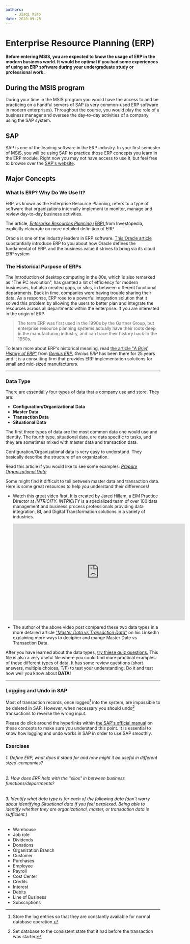 ```yaml
---
authors:
    - Jiaqi Xiao
date: 2020-09-26
---
```


# Enterprise Resource Planning (ERP)

**Before entering MSIS, you are expected to know the usage of ERP in the modern business world. It would be optimal if you had some experiences of using an ERP software during your undergraduate study or professional work.**

## During the MSIS program

During your time in the MSIS program you would have the access to and be practicing on a handful servers of SAP (a very common-used ERP software in modern enterprises). Throughout the course, you would play the role of a business manager and oversee the day-to-day activities of a company using the SAP system.

## SAP 

SAP is one of the leading software in the ERP industry. In your first semester of MSIS, you will be using SAP to practice those ERP concepts you learn in the ERP module. Right now you may not have access to use it, but feel free to browse over the [SAP's website](https://www.sap.com/index.html). 

## Major Concepts

### What Is ERP? Why Do We Use It? 

ERP, as known as the Enterprise Resource Planning, refers to a type of software that organizations internally implement to monitor, manage and review day-to-day business activities. 

The article, [<u>*Enterprise Resources Planning* (ERP) </u>](https://www.investopedia.com/terms/e/erp.asp ) from Investopedia, explicitly elaborate on more detailed definition of ERP.

Oracle is one of the industry leaders in ERP software.  [<u>This Oracle article</u>](https://www.oracle.com/applications/erp/what-is-erp.html) substantially introduce ERP to you about how Oracle defines the fundamental of ERP. and the business value it strives to bring via its cloud ERP system 

### The Historical Purpose of ERPs

The introduction of desktop computing in the 80s, which is also remarked as "The PC revolution", has granted a lot of efficiency for modern businesses, but also created gaps, or silos, in between different functional departments. Back in time, companies were having trouble sharing their data. As a response, ERP rose to a powerful integration solution that it solved this problem by allowing the users to better plan and integrate the resources across all departments within the enterprise. If you are interested in the origin of ERP:

> The term ERP was first used in the 1990s by the Gartner Group, but enterprise resource planning systems actually have their roots deep in the manufacturing industry, and can trace their history back to the 1960s.

To learn more about ERP's historical meaning, read [the article "*A Brief History of ERP*"](https://www.geniuserp.com/blog/a-brief-history-of-erps#:~:text=The%20term%20ERP%20was%20first,track%2C%20and%20control%20their%20inventory.) from *[Genius ERP.](https://www.geniuserp.com/)* *Genius ERP* has been there for 25 years and it is a consulting firm that provides ERP implementation solutions for small and mid-sized manufacturers.





------



### Data Type

There are essentially four types of data that a company use and store. They are: 

- **Configuration/Organizational Data**
- **Master Data**
- **Transaction Data**
- **Situational Data**

The first three types of data are the most common data one would use and identify. The fourth type, situational data, are data specific to tasks, and they are sometimes mixed with master data and transaction data.

Configuration/Organizational data is very easy to understand. They basically describe the structure of an organization. 

Read this article if you would like to see some examples: [*Prepare Organizational Data*](https://docs.microsoft.com/en-us/workplace-analytics/setup/prepare-organizational-data#:~:text=Examples%20of%20organizational%20data%20include,of%20direct%20reports%2C%20and%20manager.)

Some might find it difficult to tell between master data and transaction data. Here is some great resources to help you understand their differences!

- Watch this great video first. It is created by Jared Hillam, a EIM Practice Director at *INTRICITY. INTRICITY* is a specialized team of over 100 data management and business process professionals providing data integration, BI, and Digital Transformation solutions in a variety of industries.

  <iframe width="560" height="315" src="https://www.youtube.com/embed/Iv9P5D6yj30" frameborder="0" allow="accelerometer; autoplay; clipboard-write; encrypted-media; gyroscope; picture-in-picture" allowfullscreen></iframe>
- The author of the above video post compared these two data types in a more detailed article ["*Master Data vs Transaction Data*"](https://www.linkedin.com/pulse/master-data-vs-transaction-jared-hillam/) on his LinkedIn explaining more ways to decipher and mange Master Date vs Transaction Data.

After you have learned about the data types, [try thiese quiz questions.](https://fadyums.files.wordpress.com/2013/08/revision-chapter-2.pdf) This file is also a very useful file where you could find more practical examples of these different types of data. It has some review questions (short answers, multiple choices, T/F) to test your understanding. Do it and test how well you know about **DATA**!



------

### Logging and Undo in SAP

Most of transaction records, once logged[^1] into the system, are impossible to be deleted in SAP. However, when necessary you should undo[^2] transactions to reverse the wrong input.

Please do click around the hyperlinks within [the SAP's official manual](https://help.sap.com/doc/saphelp_pserv472/4.72/en-US/cf/74bb3ee5bf7173e10000000a114084/content.htm?no_cache=true) on these concepts to make sure you understand this point. It is essential to know how logging and undo works in SAP in order to use SAP smoothly.

[^1]: Store the log entries so that they are constantly available for normal database operation.
[^2]:Set database to the consistent state that it had before the transaction was started



### Exercises

###### 1. Define ERP, what does it stand for and how might it be useful in different sized-companies? 

###### 

###### 2. How does ERP help with the "silos" in between business functions/departments?



###### 3. Identify what data type is for each of the following data (don't worry about identifying Situational data if you feel perplexed. Being able to identify whether they are organizational, master, or transaction data is sufficient.)

- Warehouse 
- Job role
- Dividends
- Donations
- Organization Branch
- Customer  
- Purchases
- Employee
- Payroll
- Cost Center
- Credits
- Interest
- Debits
- Line of Business 
- Subscriptions



